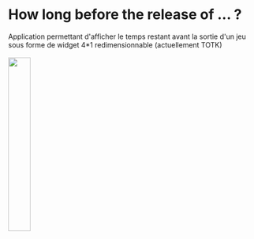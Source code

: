 # How long before the release of ... ?
Application permettant d'afficher le temps restant avant la sortie d'un jeu sous forme de widget 4*1 redimensionnable (actuellement TOTK)
<br><br>
<img src="https://user-images.githubusercontent.com/99681959/233682137-48974ba9-45d3-4302-b87e-9ed4baeaabec.png" width="30%" />
